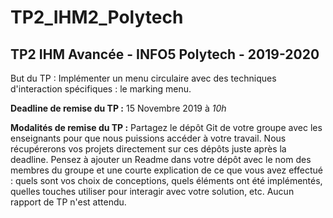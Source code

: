 # TP2_IHM2_Polytech

## TP2 IHM Avancée - INFO5 Polytech - 2019-2020

But du TP : Implémenter un menu circulaire avec des techniques d'interaction spécifiques : le marking menu.

**Deadline de remise du TP :** 15 Novembre 2019 à *10h*

**Modalités de remise du TP :** Partagez le dépôt Git de votre groupe avec les enseignants pour que nous puissions accéder à votre travail. Nous récupérerons vos projets directement sur ces dépôts juste après la deadline. 
Pensez à ajouter un Readme dans votre dépôt avec le nom des membres du groupe et une courte explication de ce que vous avez effectué : quels sont vos choix de conceptions, quels éléments ont été implémentés, quelles touches utiliser pour interagir avec votre solution, etc. Aucun rapport de TP n'est attendu.
